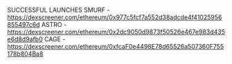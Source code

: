 SUCCESSFUL LAUNCHES
SMURF - https://dexscreener.com/ethereum/0x977c5fcf7a552d38adcde4f41025956855497c6d
ASTRO - https://dexscreener.com/ethereum/0x2dc9050d9873f50526e467e983d435e6d8d9afb0
CAGE - https://dexscreener.com/ethereum/0xfcaF0e4498E78d65526a507360F755178b804Ba8
